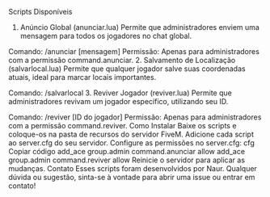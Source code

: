 Scripts Disponíveis
1. Anúncio Global (anunciar.lua)
Permite que administradores enviem uma mensagem para todos os jogadores no chat global.

Comando: /anunciar [mensagem]
Permissão: Apenas para administradores com a permissão command.anunciar.
2. Salvamento de Localização (salvarlocal.lua)
Permite que qualquer jogador salve suas coordenadas atuais, ideal para marcar locais importantes.

Comando: /salvarlocal
3. Reviver Jogador (reviver.lua)
Permite que administradores revivam um jogador específico, utilizando seu ID.

Comando: /reviver [ID do jogador]
Permissão: Apenas para administradores com a permissão command.reviver.
Como Instalar
Baixe os scripts e coloque-os na pasta de recursos do servidor FiveM.
Adicione cada script ao server.cfg do seu servidor.
Configure as permissões no server.cfg:
cfg
Copiar código
add_ace group.admin command.anunciar allow
add_ace group.admin command.reviver allow
Reinicie o servidor para aplicar as mudanças.
Contato
Esses scripts foram desenvolvidos por Naur. Qualquer dúvida ou sugestão, sinta-se à vontade para abrir uma issue ou entrar em contato!
